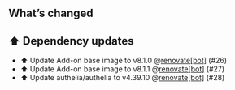 ## What’s changed

## ⬆️ Dependency updates

- ⬆️ Update Add-on base image to v8.1.0 @[renovate[bot]](https://github.com/apps/renovate) (#26)
- ⬆️ Update Add-on base image to v8.1.1 @[renovate[bot]](https://github.com/apps/renovate) (#27)
- ⬆️ Update authelia/authelia to v4.39.10 @[renovate[bot]](https://github.com/apps/renovate) (#28)

